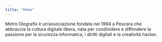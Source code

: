 ```yaml
---
title: "Home"
---
```

Metro Olografix è un’associazione fondata nel 1994 a Pescara che abbraccia la cultura digitale libera, nata per condividere e diffondere la passione per la sicurezza informatica, i diritti digitali e la creatività hacker.